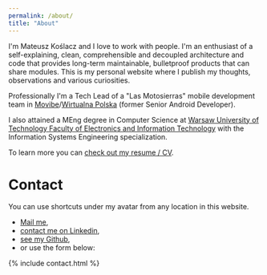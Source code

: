 ```yaml
---
permalink: /about/
title: "About"
---
```


I'm Mateusz Koślacz and I love to work with people. I'm an enthusiast of a self-explaining, clean, comprehensible and decoupled architecture and code that provides long-term maintainable, bulletproof products that can share modules. This is my personal website where I publish my thoughts, observations and various curiosities.

Professionally I'm a Tech Lead of a "Las Motosierras" mobile development team in [Movibe](https://movibe.it/)/[Wirtualna Polska](https://onas.wp.pl/) (former Senior Android Developer).

I also attained a MEng degree in Computer Science at [Warsaw University of Technology Faculty of Electronics and Information Technology](http://www.elka.pw.edu.pl/eng#) with the Information Systems Engineering specialization.

To learn more you can [check out my resume / CV](https://github.com/mkoslacz/my-CV-resume/blob/master/mateusz_koslacz_cv.pdf).

# Contact

You can use shortcuts under my avatar from any location in this website.

- [Mail me](mailto:contact@mateuszkoslacz.com),
- [contact me on Linkedin](https://www.linkedin.com/in/mateuszkoslacz),
- [see my Github](https://github.com/mkoslacz),
- or use the form below:

{% include contact.html %}
